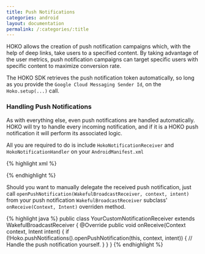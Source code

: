```yaml
---
title: Push Notifications
categories: android
layout: documentation
permalink: /:categories/:title
---
```


HOKO allows the creation of push notification campaigns which, with the help of deep links, take users to a specified content. By taking advantage of the user metrics, push notification campaigns can target specific users with specific content to maximize conversion rate.

The HOKO SDK retrieves the push notification token automatically, so long as you provide the `Google Cloud Messaging Sender Id`, on the `Hoko.setup(...)` call.

### Handling Push Notifications

As with everything else, even push notifications are handled automatically. HOKO will try to handle every incoming notification, and if it is a HOKO push notification it will perform its associated logic.

All you are required to do is include `HokoNotificationReceiver` and `HokoNotificationHandler` on your `AndroidManifest.xml`

{% highlight xml %}
<receiver
  android:name="com.hoko.pushnotifications.HokoNotificationReceiver"
  android:permission="com.google.android.c2dm.permission.SEND">
  <intent-filter>
    <action android:name="com.google.android.c2dm.intent.RECEIVE" />
    <category android:name="com.faberventures.hokotestbed" />
  </intent-filter>
</receiver>

<service
  android:name="com.hoko.pushnotifications.HokoNotificationHandler"
  android:exported="true" />
{% endhighlight %}

Should you want to manually delegate the received push notification, just call `openPushNotification(WakefulBroadcastReceiver, context, intent)` from your push notification `WakefulBroadcastReceiver` subclass' `onReceive(Context, Intent)` overriden method.

{% highlight java %}
public class YourCustomNotificationReceiver extends WakefulBroadcastReceiver {
  @Override
  public void onReceive(Context context, Intent intent) {
    if (!Hoko.pushNotifications().openPushNotification(this, context, intent)) {
      // Handle the push notification yourself.
    }
  }
}
{% endhighlight %}
